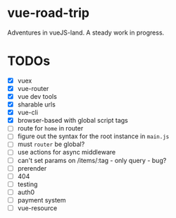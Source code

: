 # vue-road-trip
Adventures in vueJS-land. A steady work in progress.

# TODOs
- [x] vuex
- [x] vue-router
- [x] vue dev tools
- [x] sharable urls
- [x] vue-cli
- [x] browser-based with global script tags
- [ ] route for `home` in router
- [ ] figure out the syntax for the root instance in `main.js`
- [ ] must `router` be global?
- [ ] use actions for async middleware
- [ ] can't set params on /items/:tag - only query - bug?
- [ ] prerender
- [ ] 404
- [ ] testing
- [ ] auth0
- [ ] payment system
- [ ] vue-resource
